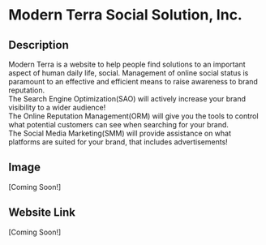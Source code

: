 # Modern Terra Social Solution, Inc.

## Description
Modern Terra is a website to help people find solutions to an important aspect of human daily life, social. Management of online social status is paramount to an effective and efficient means to raise awareness to brand reputation. <br> 
The Search Engine Optimization(SAO) will actively increase your brand visibility to a wider audience! <br>
The Online Reputation Management(ORM) will give you the tools to control what potential customers can see when searching for your brand. <br>
The Social Media Marketing(SMM) will provide assistance on what platforms are suited for your brand, that includes advertisements! <br>

## Image
[Coming Soon!]

## Website Link
[Coming Soon!]

